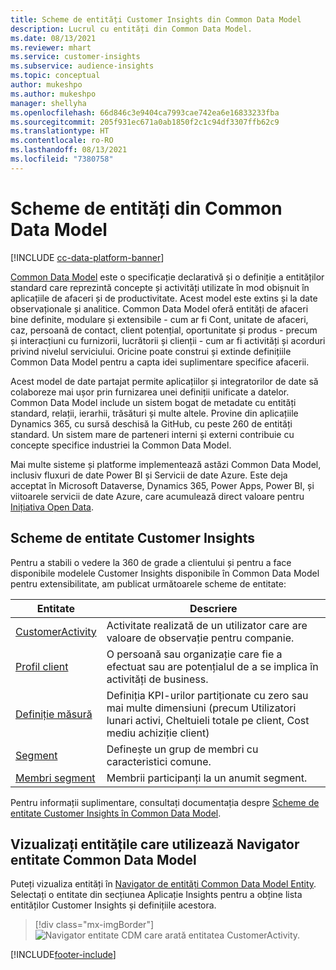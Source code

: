 ```yaml
---
title: Scheme de entități Customer Insights din Common Data Model
description: Lucrul cu entități din Common Data Model.
ms.date: 08/13/2021
ms.reviewer: mhart
ms.service: customer-insights
ms.subservice: audience-insights
ms.topic: conceptual
author: mukeshpo
ms.author: mukeshpo
manager: shellyha
ms.openlocfilehash: 66d846c3e9404ca7993cae742ea6e16833233fba
ms.sourcegitcommit: 205f931ec671a0ab1850f2c1c94df3307ffb62c9
ms.translationtype: HT
ms.contentlocale: ro-RO
ms.lasthandoff: 08/13/2021
ms.locfileid: "7380758"
---
```

# <a name="entity-schemas-in-common-data-model"></a>Scheme de entități din Common Data Model

[!INCLUDE [cc-data-platform-banner](../includes/cc-data-platform-banner.md)]

[Common Data Model](/common-data-model/) este o specificație declarativă și o definiție a entităților standard care reprezintă concepte și activități utilizate în mod obișnuit în aplicațiile de afaceri și de productivitate. Acest model este extins și la date observaționale și analitice. Common Data Model oferă entități de afaceri bine definite, modulare și extensibile - cum ar fi Cont, unitate de afaceri, caz, persoană de contact, client potențial, oportunitate și produs - precum și interacțiuni cu furnizorii, lucrătorii și clienții - cum ar fi activități și acorduri privind nivelul serviciului. Oricine poate construi și extinde definițiile Common Data Model pentru a capta idei suplimentare specifice afacerii.

Acest model de date partajat permite aplicațiilor și integratorilor de date să colaboreze mai ușor prin furnizarea unei definiții unificate a datelor. Common Data Model include un sistem bogat de metadate cu entități standard, relații, ierarhii, trăsături și multe altele. Provine din aplicațiile Dynamics 365, cu sursă deschisă la GitHub, cu peste 260 de entități standard. Un sistem mare de parteneri interni și externi contribuie cu concepte specifice industriei la Common Data Model.

Mai multe sisteme și platforme implementează astăzi Common Data Model, inclusiv fluxuri de date Power BI și Servicii de date Azure. Este deja acceptat în Microsoft Dataverse, Dynamics 365, Power Apps, Power BI, și viitoarele servicii de date Azure, care acumulează direct valoare pentru [Inițiativa Open Data](https://www.microsoft.com/open-data-initiative).

## <a name="customer-insights-entity-schemas"></a>Scheme de entitate Customer Insights

Pentru a stabili o vedere la 360 de grade a clientului și pentru a face disponibile modelele Customer Insights disponibile în Common Data Model pentru extensibilitate, am publicat următoarele scheme de entitate:

| Entitate | Descriere |
|---------|---------|
|[CustomerActivity](/common-data-model/schema/core/applicationcommon/foundationcommon/crmcommon/solutions/customerinsights/customeractivity) | Activitate realizată de un utilizator care are valoare de observație pentru companie. |
|[Profil client](/common-data-model/schema/core/applicationcommon/foundationcommon/crmcommon/solutions/customerinsights/customerprofile) | O persoană sau organizație care fie a efectuat sau are potențialul de a se implica în activități de business. |
|[Definiție măsură](/common-data-model/schema/core/applicationcommon/foundationcommon/crmcommon/solutions/customerinsights/measuredefinition) | Definiția KPI-urilor partiționate cu zero sau mai multe dimensiuni (precum Utilizatori lunari activi, Cheltuieli totale pe client, Cost mediu achiziție client) |
|[Segment](/common-data-model/schema/core/applicationcommon/foundationcommon/crmcommon/solutions/customerinsights/segment) | Definește un grup de membri cu caracteristici comune. |
|[Membri segment](/common-data-model/schema/core/applicationcommon/foundationcommon/crmcommon/solutions/customerinsights/segmentmembership) | Membrii participanți la un anumit segment. |

Pentru informații suplimentare, consultați documentația despre [Scheme de entitate Customer Insights în Common Data Model](/common-data-model/schema/core/applicationcommon/foundationcommon/crmcommon/solutions/customerinsights/overview).

## <a name="view-entities-using-the-common-data-model-entity-navigator"></a>Vizualizați entitățile care utilizează Navigator entitate Common Data Model

Puteți vizualiza entități în [Navigator de entități Common Data Model Entity](https://microsoft.github.io/CDM/). Selectați o entitate din secțiunea Aplicație Insights pentru a obține lista entităților Customer Insights și definițiile acestora.
> [!div class="mx-imgBorder"]
> ![Navigator entitate CDM care arată entitatea CustomerActivity.](media/CDM-entity-navigator.png "Navigator entitate CDM care arată entitatea CustomerActivity")


[!INCLUDE[footer-include](../includes/footer-banner.md)]
